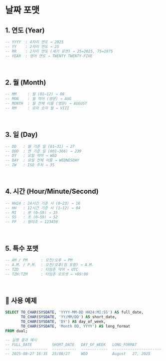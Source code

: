 # 날짜 포맷
## 1. 연도 (Year) 
```sql
-- YYYY  : 4자리 연도 → 2025
-- YY    : 2자리 연도 → 25
-- RR    : 2자리 연도 (세기 유연) → 25=2025, 75=1975
-- YEAR  : 영어 연도 → TWENTY TWENTY-FIVE
```

<br>

## 2. 월 (Month)
```sql
-- MM     : 월 (01–12) → 08
-- MON    : 월 약어 (영문) → AUG
-- MONTH  : 월 전체 이름 (영문) → AUGUST
-- RM     : 로마 숫자 월 → VIII
```

<br>

## 3. 일 (Day) 
```sql
-- DD   : 월 기준 일 (01–31) → 27
-- DDD  : 연 기준 일 (001–366) → 239
-- DY   : 요일 약어 → WED
-- DAY  : 요일 전체 이름 → WEDNESDAY
-- IW   : ISO 주차 → 35
```

<br>

## 4. 시간 (Hour/Minute/Second)
```sql
-- HH24 : 24시간 기준 시 (0–23) → 16
-- HH   : 12시간 기준 시 (1–12) → 04
-- MI   : 분 (0–59) → 35
-- SS   : 초 (0–59) → 52
-- FF   : 밀리초 → 123456
```

<br>

## 5. 특수 포맷 
```sql
-- AM / PM      : 오전/오후 → PM
-- A.M. / P.M.  : 오전/오후(점 포함) → A.M.
-- TZD          : 타임존 약어 → UTC
-- TZH:TZM      : 타임존 오프셋 → +09:00
```

<br>

## 📌 사용 예제
```sql
SELECT TO_CHAR(SYSDATE, 'YYYY-MM-DD HH24:MI:SS') AS full_date,
       TO_CHAR(SYSDATE, 'YY/MM/DD') AS short_date,
       TO_CHAR(SYSDATE, 'DY') AS day_of_week,
       TO_CHAR(SYSDATE, 'Month DD, YYYY') AS long_format
FROM dual;

-- 실행 결과 예시
-- FULL_DATE         SHORT_DATE   DAY_OF_WEEK   LONG_FORMAT
-- ----------------  -----------  ------------  ----------------------
-- 2025-08-27 16:35  25/08/27     WED           August   27, 2025
```